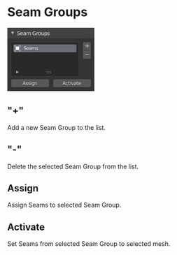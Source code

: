 # Seam Groups

![Preferences](img/screen/seam_groups/MainPanel.png)

## "+"
Add a new Seam Group to the list.
## "-"
Delete the selected Seam Group from the list.

## Assign
Assign Seams to selected Seam Group.
## Activate
Set Seams from selected Seam Group to selected mesh.